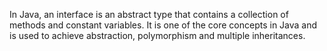 In Java, an interface is an abstract type that contains a collection of methods and constant variables. It is one of the core concepts in Java and is used to achieve abstraction, polymorphism and multiple inheritances.
